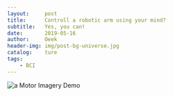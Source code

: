 ```yaml
---
layout:     post                          
title:      Controll a robotic arm using your mind?
subtitle:   Yes, you can!
date:       2019-05-16
author:     Oeek                          
header-img: img/post-bg-universe.jpg          
catalog:    ture                             
tags:
    - BCI
---
```


![a Motor Imagery Demo](http://ww4.sinaimg.cn/large/006tNc79ly1g3mpzrl9wxj311m0u01kx.jpg)
